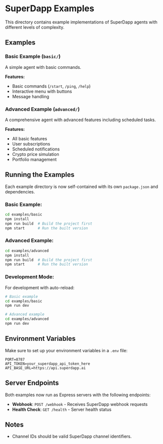 # SuperDapp Examples

This directory contains example implementations of SuperDapp agents with different levels of complexity.

## Examples

### Basic Example (`basic/`)

A simple agent with basic commands.

**Features:**

- Basic commands (`/start`, `/ping`, `/help`)
- Interactive menu with buttons
- Message handling

### Advanced Example (`advanced/`)

A comprehensive agent with advanced features including scheduled tasks.

**Features:**

- All basic features
- User subscriptions
- Scheduled notifications
- Crypto price simulation
- Portfolio management

## Running the Examples

Each example directory is now self-contained with its own `package.json` and dependencies.

### Basic Example:

```bash
cd examples/basic
npm install
npm run build  # Build the project first
npm start      # Run the built version
```

### Advanced Example:

```bash
cd examples/advanced
npm install
npm run build  # Build the project first
npm start      # Run the built version
```

### Development Mode:

For development with auto-reload:

```bash
# Basic example
cd examples/basic
npm run dev

# Advanced example
cd examples/advanced
npm run dev
```

## Environment Variables

Make sure to set up your environment variables in a `.env` file:

```
PORT=8787
API_TOKEN=your_superdapp_api_token_here
API_BASE_URL=https://api.superdapp.ai
```

## Server Endpoints

Both examples now run as Express servers with the following endpoints:

- **Webhook**: `POST /webhook` - Receives SuperDapp webhook requests
- **Health Check**: `GET /health` - Server health status

## Notes

- Channel IDs should be valid SuperDapp channel identifiers.
